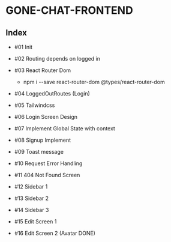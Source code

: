 # GONE-CHAT-FRONTEND

## Index

- #01 Init

- #02 Routing depends on logged in

- #03 React Router Dom

  - npm i --save react-router-dom @types/react-router-dom

- #04 LoggedOutRoutes (Login)

- #05 Tailwindcss

- #06 Login Screen Design

- #07 Implement Global State with context

- #08 Signup Implement

- #09 Toast message

- #10 Request Error Handling

- #11 404 Not Found Screen

- #12 Sidebar 1

- #13 Sidebar 2

- #14 Sidebar 3

- #15 Edit Screen 1

- #16 Edit Screen 2 (Avatar DONE)
